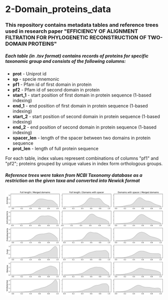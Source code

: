 # 2-Domain_proteins_data

### This repository contains metadata tables and reference trees used in research paper "EFFICIENCY OF  ALIGNMENT FILTRATION FOR PHYLOGENETIC RECONSTRUCTION OF TWO-DOMAIN PROTEINS"

##### Each table (in .tsv format) contains records of proteins for specific taxonomic group and consists of the following columns:
* <b>prot</b> - Uniprot id 
* <b>sp</b> - specie mnemonic
* <b>pf1</b> - Pfam id of first domain in protein
* <b>pf2</b> - Pfam id of second domain in protein
* <b>start_1</b> - start position of first domain in protein sequence (1-based indexing)
* <b>end_1</b> - end position of first domain in protein sequence (1-based indexing)
* <b>start_2</b> - start position of second domain in protein sequence (1-based indexing)
* <b>end_2</b> - end position of second domain in protein sequence (1-based indexing)
* <b>spacer_len</b> - length of the spacer between two domains in protein sequence
* <b>prot_len</b> - length of full protein sequence

For each table, index values represent combinations of columns "pf1" and "pf2"; proteins grouped by unique values in index form orthologous groups.

##### Reference trees were taken from NCBI Taxonomy database as a restriction on the given taxa and converted into Newick format


<img src="https://github.com/belozersky321/2-Domain_proteins_data/blob/main/kde_1.png">
